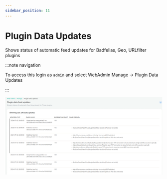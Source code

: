 ```yaml
---
sidebar_position: 11
---
```


# Plugin Data Updates

Shows status of automatic feed updates for Badfellas, Geo, URLfilter
plugins

:::note navigation

To access this login as `admin` and select WebAdmin Manage -\> Plugin
Data Updates

:::

![](images/plugin_update.png)
